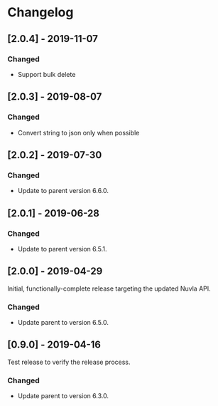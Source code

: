 # Changelog

## [2.0.4] - 2019-11-07

### Changed

  - Support bulk delete

## [2.0.3] - 2019-08-07

### Changed

  - Convert string to json only when possible

## [2.0.2] - 2019-07-30

### Changed

  - Update to parent version 6.6.0.

## [2.0.1] - 2019-06-28

### Changed

  - Update to parent version 6.5.1.

## [2.0.0] - 2019-04-29

Initial, functionally-complete release targeting the updated Nuvla API.

### Changed

  - Update parent to version 6.5.0.

## [0.9.0] - 2019-04-16

Test release to verify the release process.

### Changed

  - Update parent to version 6.3.0.

 
